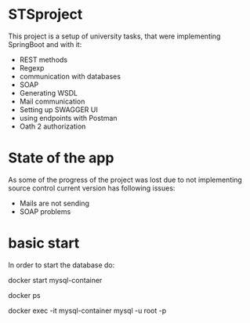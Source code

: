 ﻿# STSproject

This project is a setup of university tasks, that were implementing SpringBoot and with it:
- REST methods
- Regexp
- communication with databases
- SOAP
- Generating WSDL
- Mail communication
- Setting up SWAGGER UI
- using endpoints with Postman
- Oath 2 authorization

# State of the app

As some of the progress of the project was lost due to not implementing source control current version has following issues:
- Mails are not sending
- SOAP problems

# basic start
In order to start the database do:

docker start mysql-container

docker ps

docker exec -it mysql-container mysql -u root -p

